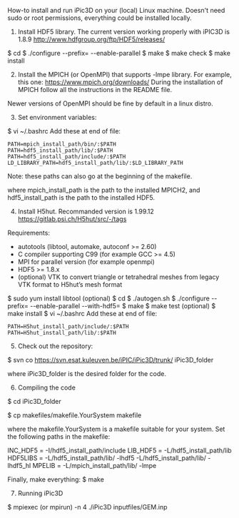 How-to install and run iPic3D on your (local) Linux machine.
Doesn't need sudo or root permissions, everything could be installed locally.

1. Install HDF5 library. The current version working properly with iPIC3D is 1.8.9
http://www.hdfgroup.org/ftp/HDF5/releases/

$ cd <top HDF5 source code directory>
$ ./configure --prefix=<location for HDF5 software> --enable-parallel
$ make 
$ make check
$ make install 


2. Install the MPICH (or OpenMPI) that supports -lmpe library. For example, this one:
https://www.mpich.org/downloads/
During the installation of MPICH follow all the instructions in the README file.

Newer versions of OpenMPI should be fine by default in a linux distro.


3. Set environment variables:

$ vi ~/.bashrc
Add these at end of file:

    PATH=mpich_install_path/bin/:$PATH
    PATH=hdf5_install_path/lib/:$PATH
    PATH=hdf5_install_path/include/:$PATH
    LD_LIBRARY_PATH=hdf5_install_path/lib/:$LD_LIBRARY_PATH

Note: these paths can also go at the beginning of the makefile.

where mpich_install_path is the path to the installed MPICH2, and hdf5_install_path is the path to the installed HDF5.

4. Install H5hut. Recommanded version is 1.99.12
https://gitlab.psi.ch/H5hut/src/-/tags

Requirements:
* autotools (libtool, automake, autoconf >= 2.60)
* C compiler supporting C99 (for example GCC >= 4.5)
* MPI for parallel version (for example openmpi)
* HDF5 >= 1.8.x
* (optional) VTK to convert triangle or tetrahedral meshes from legacy VTK format to H5hut’s mesh format

$ sudo yum install libtool (optional)
$ cd <top H5hut source code directory>
$ ./autogen.sh
$ ./configure --prefix=<location for H5hut software> --enable-parallel --with-hdf5=<location for HDF5 software>
$ make
$ make test (optional)
$ make install
$ vi ~/.bashrc
Add these at end of file:

    PATH=H5hut_install_path/include/:$PATH
    PATH=H5hut_install_path/lib/:$PATH


5. Check out the repository:

$ svn co https://svn.esat.kuleuven.be/iPIC/iPic3D/trunk/ iPic3D_folder

where iPic3D_folder is the desired folder for the code.

6. Compiling the code

$ cd iPic3D_folder

$ cp makefiles/makefile.YourSystem makefile

where the makefile.YourSystem is a makefile suitable for your system.
Set the following paths in the makefile:

INC_HDF5 = -I/hdf5_install_path/include
LIB_HDF5 = -L/hdf5_install_path/lib
HDF5LIBS = -L/hdf5_install_path/lib/ -lhdf5 -L/hdf5_install_path/lib/ -lhdf5_hl 
MPELIB = -L/mpich_install_path/lib/ -lmpe

Finally, make everything:
$ make

7. Running iPic3D

$ mpiexec (or mpirun) -n 4 ./iPic3D inputfiles/GEM.inp
